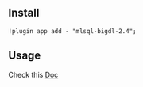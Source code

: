 ## Install

```
!plugin app add - "mlsql-bigdl-2.4";
```

## Usage

Check this [Doc](http://docs.mlsql.tech/zh/dl/load_image.html)




